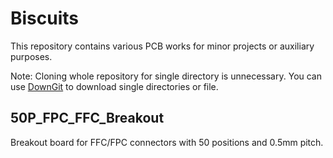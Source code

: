 # Biscuits 
This repository contains various PCB works for minor projects or auxiliary purposes.

Note: Cloning whole repository for single directory is unnecessary. You can use [DownGit](https://minhaskamal.github.io/DownGit/#/home) to download single directories or file.

## 50P_FPC_FFC_Breakout
Breakout board for FFC/FPC connectors with 50 positions and 0.5mm pitch.
